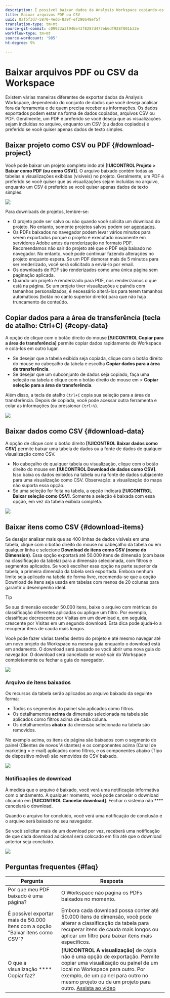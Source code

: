 ```yaml
---
description: É possível baixar dados da Analysis Workspace copiando-os ou nos formatos PDF e CSV.
title: Baixar arquivos PDF ou CSV
uuid: 8af5f3d7-5870-4ed6-8a9f-ef290a48ef5f
translation-type: tm+mt
source-git-commit: c09923a3f946e43f8287d477eb6df928f001b32e
workflow-type: tm+mt
source-wordcount: '985'
ht-degree: 9%

---
```



# Baixar arquivos PDF ou CSV da Workspace

Existem várias maneiras diferentes de exportar dados da Analysis Workspace, dependendo do conjunto de dados que você deseja analisar fora da ferramenta e de quem precisa receber as informações. Os dados exportados podem estar na forma de dados copiados, arquivos CSV ou PDF. Geralmente, um PDF é preferido se você deseja que as visualizações sejam incluídas no arquivo, enquanto um CSV (ou dados copiados) é preferido se você quiser apenas dados de texto simples.

## Baixar projeto como CSV ou PDF {#download-project}

Você pode baixar um projeto completo indo até **[!UICONTROL Projeto > Baixar como PDF (ou como CSV)]**. O arquivo baixado contém todas as tabelas e visualizações exibidas (visíveis) no projeto. Geralmente, um PDF é preferido se você quiser que as visualizações sejam incluídas no arquivo, enquanto um CSV é preferido se você quiser apenas dados de texto simples.

![](assets/download-project.png)

Para downloads de projetos, lembre-se:

* O projeto pode ser salvo ou não quando você solicita um download do projeto. No entanto, somente projetos salvos podem ser [agendados](https://docs.adobe.com/content/help/pt-BR/analytics/analyze/analysis-workspace/curate-share/t-schedule-report.html).
* Os PDFs baixados no navegador podem levar vários minutos para serem exportados porque o projeto é executado novamente em servidores Adobe antes da renderização no formato PDF. Recomendamos não sair do projeto até que o PDF seja baixado no navegador. No entanto, você pode continuar fazendo alterações no projeto enquanto espera. Se um PDF demorar mais de 5 minutos para ser renderizado, você será solicitado a enviá-lo por email.
* Os downloads de PDF são renderizados como uma única página sem paginação aplicada.
* Quando um projeto é renderizado para PDF, nós renderizamos o que está na página. Se um projeto tiver visualizações e painéis com tamanhos personalizados, é necessário alterá-los para terem tamanhos automáticos (botão no canto superior direito) para que não haja truncamento de conteúdo.

## Copiar dados para a área de transferência (tecla de atalho: Ctrl+C) {#copy-data}

A opção de clique com o botão direito do mouse **[!UICONTROL Copiar para a área de transferência]** permite copiar dados rapidamente do Workspace e colá-los em outro lugar.

* Se desejar que a tabela exibida seja copiada, clique com o botão direito do mouse no cabeçalho da tabela e escolha **Copiar dados para a área de transferência**.
* Se desejar que um subconjunto de dados seja copiado, faça uma seleção na tabela e clique com o botão direito do mouse em > **Copiar seleção para a área de transferência**.

Além disso, a tecla de atalho `Ctrl+C` copia sua seleção para a área de transferência. Depois de copiada, você pode acessar outra ferramenta e colar as informações (ou pressionar `Ctrl+V`).

![](assets/copy-selection.png)

## Baixar dados como CSV {#download-data}

A opção de clique com o botão direito **[!UICONTROL Baixar dados como CSV]** permite baixar uma tabela de dados ou a fonte de dados de qualquer visualização como CSV.

* No cabeçalho de qualquer tabela ou visualização, clique com o botão direito do mouse em **[!UICONTROL Download de dados como CSV]**. Isso baixa os dados exibidos na tabela ou na fonte de dados subjacente para uma visualização como CSV. Observação: a visualização do mapa não suporta essa opção.
* Se uma seleção for feita na tabela, a opção indicará **[!UICONTROL Baixar seleção como CSV]**. Somente a seleção é baixada com essa opção, em vez da tabela exibida completa.

![](assets/download-data-viz.png)

## Baixar itens como CSV {#download-items}

Se desejar analisar mais que as 400 linhas de dados visíveis em uma tabela, clique com o botão direito do mouse no cabeçalho da tabela ou em qualquer linha e selecione **Download de itens como CSV (nome do Dimension)**. Essa opção exportará até 50.000 itens de dimensão (com base na classificação da tabela) para a dimensão selecionada, com filtros e segmentos aplicados. Se você escolher essa opção na parte superior da tabela, a primeira dimensão da tabela será exportada. Embora nenhum limite seja aplicado na tabela de forma livre, recomenda-se que a opção Download de itens seja usada em tabelas com menos de 20 colunas para garantir o desempenho ideal.

>[!TIP]
>
> Se sua dimensão exceder 50.000 itens, baixe o arquivo com métricas de classificação diferentes aplicadas ou aplique um filtro. Por exemplo, classifique decrescente por Visitas em um download e, em seguida, crescente por Visitas em um segundo download. Esta dica pode ajudá-lo a recuperar itens de cauda mais longos.

Você pode fazer várias tarefas dentro do projeto e até mesmo navegar até um novo projeto da Workspace na mesma guia enquanto o download está em andamento. O download será pausado se você abrir uma nova guia do navegador. O download será cancelado se você sair do Workspace completamente ou fechar a guia do navegador.

![](assets/download-items.png)

### Arquivo de itens baixados

Os recursos da tabela serão aplicados ao arquivo baixado da seguinte forma:

* Todos os segmentos do painel são aplicados como filtros.
* Os detalhamentos **acima** da dimensão selecionada na tabela são aplicados como filtros acima de cada coluna.
* Os detalhamentos **abaixo** da dimensão selecionada na tabela são removidos.

No exemplo acima, os itens de página são baixados com o segmento do painel (Clientes de novos Visitantes) e os componentes acima (Canal de marketing = e-mail) aplicados como filtros, e os componentes abaixo (Tipo de dispositivo móvel) são removidos do CSV baixado.

![](assets/downloaded-file.png)

### Notificações de download

À medida que o arquivo é baixado, você verá uma notificação informativa com o andamento. A qualquer momento, você pode cancelar o download clicando em **[!UICONTROL Cancelar download]**. Fechar o sistema não **** cancelará o download.

Quando o arquivo for concluído, você verá uma notificação de conclusão e o arquivo será baixado no seu navegador.

Se você solicitar mais de um download por vez, receberá uma notificação de que cada download adicional será colocado em fila até que o download anterior seja concluído.

![](assets/toast.png)

## Perguntas frequentes {#faq}

| Pergunta | Resposta |
| --- | --- |
| Por que meu PDF baixado é uma página? | O Workspace não pagina os PDFs baixados no momento. |
| É possível exportar mais de 50.000 itens com a opção &quot;Baixar itens como CSV&quot;? | Embora cada download possa conter até 50.000 itens de dimensão, você pode alterar a classificação da tabela para recuperar itens de cauda mais longos ou aplicar um filtro para baixar itens mais específicos. |
| O que a visualização **** Copiar faz? | **[!UICONTROL A visualização]** de cópia não é uma opção de exportação. Permite copiar uma visualização ou painel de um local no Workspace para outro. Por exemplo, de um painel para outro no mesmo projeto ou de um projeto para outro. [Assista ao vídeo](https://www.youtube.com/watch?v=lvmAdKNfWQw) |

